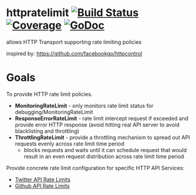 # httpratelimit [![Build Status](https://travis-ci.org/dougnukem/httpratelimit.png)](https://travis-ci.org/dougnukem/httpratelimit) [![Coverage](https://gocover.io/_badge/github.com/dougnukem/httpratelimit)](https://gocover.io/github.com/dougnukem/httpratelimit) [![GoDoc](https://godoc.org/github.com/dougnukem/httpratelimit?status.png)](https://godoc.org/github.com/dougnukem/httpratelimit)

allows HTTP Transport supporting rate limiting policies

inspired by: https://github.com/facebookgo/httpcontrol

# Goals

To provide HTTP rate limit policies.
- **MonitoringRateLimit** - only monitors rate limit status for debugging/MonitoringRateLimit
- **ResponseErrorRateLimit** - rate limit intercept request if exceeded and provide error HTTP response (avoid hitting real API server to avoid blacklisting and throttling)
- **ThrottlingRateLimit** - provide a throttling mechanism to spread out API requests evenly across rate limit time period
  - blocks requests and waits until it can schedule request that would result in an even request distribution across rate limit time period

Provide concrete rate limit configuration for specific HTTP API Services:
- [Twitter API Rate Limits](https://dev.twitter.com/rest/public/rate-limiting)
- [Github API Rate Limits](https://developer.github.com/v3/rate_limit/)
